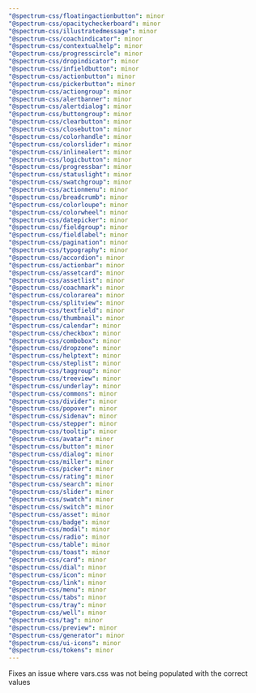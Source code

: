 ```yaml
---
"@spectrum-css/floatingactionbutton": minor
"@spectrum-css/opacitycheckerboard": minor
"@spectrum-css/illustratedmessage": minor
"@spectrum-css/coachindicator": minor
"@spectrum-css/contextualhelp": minor
"@spectrum-css/progresscircle": minor
"@spectrum-css/dropindicator": minor
"@spectrum-css/infieldbutton": minor
"@spectrum-css/actionbutton": minor
"@spectrum-css/pickerbutton": minor
"@spectrum-css/actiongroup": minor
"@spectrum-css/alertbanner": minor
"@spectrum-css/alertdialog": minor
"@spectrum-css/buttongroup": minor
"@spectrum-css/clearbutton": minor
"@spectrum-css/closebutton": minor
"@spectrum-css/colorhandle": minor
"@spectrum-css/colorslider": minor
"@spectrum-css/inlinealert": minor
"@spectrum-css/logicbutton": minor
"@spectrum-css/progressbar": minor
"@spectrum-css/statuslight": minor
"@spectrum-css/swatchgroup": minor
"@spectrum-css/actionmenu": minor
"@spectrum-css/breadcrumb": minor
"@spectrum-css/colorloupe": minor
"@spectrum-css/colorwheel": minor
"@spectrum-css/datepicker": minor
"@spectrum-css/fieldgroup": minor
"@spectrum-css/fieldlabel": minor
"@spectrum-css/pagination": minor
"@spectrum-css/typography": minor
"@spectrum-css/accordion": minor
"@spectrum-css/actionbar": minor
"@spectrum-css/assetcard": minor
"@spectrum-css/assetlist": minor
"@spectrum-css/coachmark": minor
"@spectrum-css/colorarea": minor
"@spectrum-css/splitview": minor
"@spectrum-css/textfield": minor
"@spectrum-css/thumbnail": minor
"@spectrum-css/calendar": minor
"@spectrum-css/checkbox": minor
"@spectrum-css/combobox": minor
"@spectrum-css/dropzone": minor
"@spectrum-css/helptext": minor
"@spectrum-css/steplist": minor
"@spectrum-css/taggroup": minor
"@spectrum-css/treeview": minor
"@spectrum-css/underlay": minor
"@spectrum-css/commons": minor
"@spectrum-css/divider": minor
"@spectrum-css/popover": minor
"@spectrum-css/sidenav": minor
"@spectrum-css/stepper": minor
"@spectrum-css/tooltip": minor
"@spectrum-css/avatar": minor
"@spectrum-css/button": minor
"@spectrum-css/dialog": minor
"@spectrum-css/miller": minor
"@spectrum-css/picker": minor
"@spectrum-css/rating": minor
"@spectrum-css/search": minor
"@spectrum-css/slider": minor
"@spectrum-css/swatch": minor
"@spectrum-css/switch": minor
"@spectrum-css/asset": minor
"@spectrum-css/badge": minor
"@spectrum-css/modal": minor
"@spectrum-css/radio": minor
"@spectrum-css/table": minor
"@spectrum-css/toast": minor
"@spectrum-css/card": minor
"@spectrum-css/dial": minor
"@spectrum-css/icon": minor
"@spectrum-css/link": minor
"@spectrum-css/menu": minor
"@spectrum-css/tabs": minor
"@spectrum-css/tray": minor
"@spectrum-css/well": minor
"@spectrum-css/tag": minor
"@spectrum-css/preview": minor
"@spectrum-css/generator": minor
"@spectrum-css/ui-icons": minor
"@spectrum-css/tokens": minor
---
```


Fixes an issue where vars.css was not being populated with the correct values
